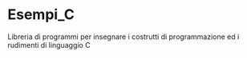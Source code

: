 # Esempi_C
Libreria di programmi per insegnare i costrutti di programmazione ed i rudimenti di linguaggio C
